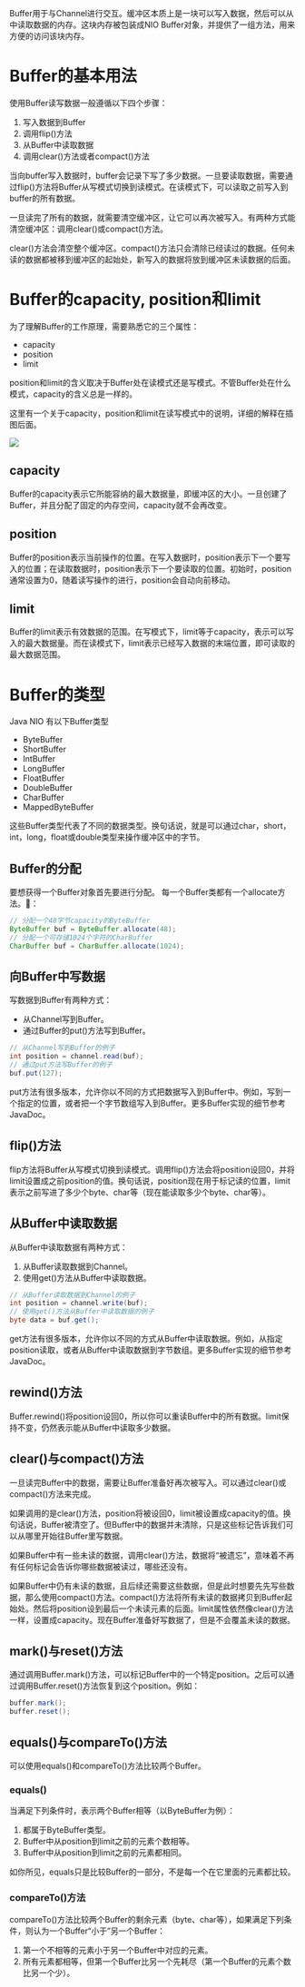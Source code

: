 Buffer用于与Channel进行交互。缓冲区本质上是一块可以写入数据，然后可以从中读取数据的内存。这块内存被包装成NIO Buffer对象，并提供了一组方法，用来方便的访问该块内存。

# Buffer的基本用法
使用Buffer读写数据一般遵循以下四个步骤：
1. 写入数据到Buffer
2. 调用flip()方法
3. 从Buffer中读取数据
4. 调用clear()方法或者compact()方法

当向buffer写入数据时，buffer会记录下写了多少数据。一旦要读取数据，需要通过flip()方法将Buffer从写模式切换到读模式。在读模式下，可以读取之前写入到buffer的所有数据。

一旦读完了所有的数据，就需要清空缓冲区，让它可以再次被写入。有两种方式能清空缓冲区：调用clear()或compact()方法。

clear()方法会清空整个缓冲区。compact()方法只会清除已经读过的数据。任何未读的数据都被移到缓冲区的起始处，新写入的数据将放到缓冲区未读数据的后面。

# Buffer的capacity, position和limit
为了理解Buffer的工作原理，需要熟悉它的三个属性：
- capacity
- position
- limit

position和limit的含义取决于Buffer处在读模式还是写模式。不管Buffer处在什么模式，capacity的含义总是一样的。

这里有一个关于capacity，position和limit在读写模式中的说明，详细的解释在插图后面。

![](../image/Java/JavaNIO/Buffer.png)

## capacity
Buffer的capacity表示它所能容纳的最大数据量，即缓冲区的大小。一旦创建了Buffer，并且分配了固定的内存空间，capacity就不会再改变。
## position
Buffer的position表示当前操作的位置。在写入数据时，position表示下一个要写入的位置；在读取数据时，position表示下一个要读取的位置。初始时，position通常设置为0，随着读写操作的进行，position会自动向前移动。
## limit
Buffer的limit表示有效数据的范围。在写模式下，limit等于capacity，表示可以写入的最大数据量。而在读模式下，limit表示已经写入数据的末端位置，即可读取的最大数据范围。

# Buffer的类型
Java NIO 有以下Buffer类型
- ByteBuffer
- ShortBuffer
- IntBuffer
- LongBuffer
- FloatBuffer
- DoubleBuffer
- CharBuffer
- MappedByteBuffer

这些Buffer类型代表了不同的数据类型。换句话说，就是可以通过char，short，int，long，float或double类型来操作缓冲区中的字节。

## Buffer的分配
要想获得一个Buffer对象首先要进行分配。 每一个Buffer类都有一个allocate方法。🌰：
```java
// 分配一个48字节capacity的ByteBuffer
ByteBuffer buf = ByteBuffer.allocate(48);
// 分配一个可存储1024个字符的CharBuffer
CharBuffer buf = CharBuffer.allocate(1024);
```

## 向Buffer中写数据
写数据到Buffer有两种方式：
- 从Channel写到Buffer。
- 通过Buffer的put()方法写到Buffer。

```java
// 从Channel写到Buffer的例子
int position = channel.read(buf);
// 通过put方法写Buffer的例子
buf.put(127);
```
put方法有很多版本，允许你以不同的方式把数据写入到Buffer中。例如，写到一个指定的位置，或者把一个字节数组写入到Buffer。更多Buffer实现的细节参考JavaDoc。

## flip()方法
flip方法将Buffer从写模式切换到读模式。调用flip()方法会将position设回0，并将limit设置成之前position的值。换句话说，position现在用于标记读的位置，limit表示之前写进了多少个byte、char等（现在能读取多少个byte、char等）。

## 从Buffer中读取数据
从Buffer中读取数据有两种方式：
1. 从Buffer读取数据到Channel。
2. 使用get()方法从Buffer中读取数据。

```java
// 从Buffer读取数据到Channel的例子
int position = channel.write(buf);
// 使用get()方法从Buffer中读取数据的例子
byte data = buf.get();
```
get方法有很多版本，允许你以不同的方式从Buffer中读取数据。例如，从指定position读取，或者从Buffer中读取数据到字节数组。更多Buffer实现的细节参考JavaDoc。

## rewind()方法
Buffer.rewind()将position设回0，所以你可以重读Buffer中的所有数据。limit保持不变，仍然表示能从Buffer中读取多少数据。

## clear()与compact()方法
一旦读完Buffer中的数据，需要让Buffer准备好再次被写入。可以通过clear()或compact()方法来完成。

如果调用的是clear()方法，position将被设回0，limit被设置成capacity的值。换句话说，Buffer被清空了。但Buffer中的数据并未清除，只是这些标记告诉我们可以从哪里开始往Buffer里写数据。

如果Buffer中有一些未读的数据，调用clear()方法，数据将“被遗忘”，意味着不再有任何标记会告诉你哪些数据被读过，哪些还没有。

如果Buffer中仍有未读的数据，且后续还需要这些数据，但是此时想要先先写些数据，那么使用compact()方法。compact()方法将所有未读的数据拷贝到Buffer起始处。然后将position设到最后一个未读元素的后面。limit属性依然像clear()方法一样，设置成capacity。现在Buffer准备好写数据了，但是不会覆盖未读的数据。

## mark()与reset()方法
通过调用Buffer.mark()方法，可以标记Buffer中的一个特定position。之后可以通过调用Buffer.reset()方法恢复到这个position。例如：
```java
buffer.mark();
buffer.reset();
```

## equals()与compareTo()方法
可以使用equals()和compareTo()方法比较两个Buffer。

### equals()
当满足下列条件时，表示两个Buffer相等（以ByteBuffer为例）：
1. 都属于ByteBuffer类型。
2. Buffer中从position到limit之前的元素个数相等。
3. Buffer中从position到limit之前的元素都相同。

如你所见，equals只是比较Buffer的一部分，不是每一个在它里面的元素都比较。

### compareTo()方法
compareTo()方法比较两个Buffer的剩余元素（byte、char等），如果满足下列条件，则认为一个Buffer“小于”另一个Buffer：
1. 第一个不相等的元素小于另一个Buffer中对应的元素。
2. 所有元素都相等，但第一个Buffer比另一个先耗尽（第一个Buffer的元素个数比另一个少）。

        
